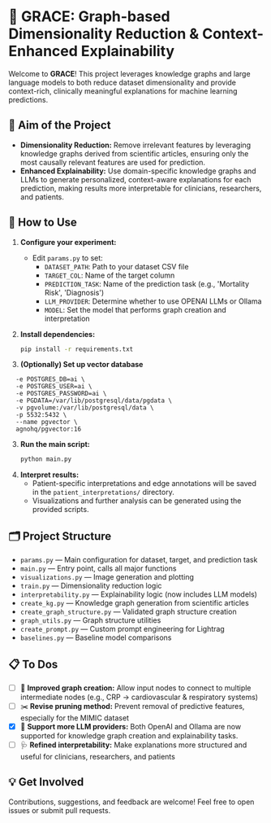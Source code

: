 # 🧠 GRACE: Graph-based Dimensionality Reduction & Context-Enhanced Explainability

Welcome to **GRACE**! This project leverages knowledge graphs and large language models to both reduce dataset dimensionality and provide context-rich, clinically meaningful explanations for machine learning predictions.

## 🎯 Aim of the Project

- **Dimensionality Reduction:** Remove irrelevant features by leveraging knowledge graphs derived from scientific articles, ensuring only the most causally relevant features are used for prediction.
- **Enhanced Explainability:** Use domain-specific knowledge graphs and LLMs to generate personalized, context-aware explanations for each prediction, making results more interpretable for clinicians, researchers, and patients.

## 🚀 How to Use

1. **Configure your experiment:**
   - Edit `params.py` to set:
     - `DATASET_PATH`: Path to your dataset CSV file
     - `TARGET_COL`: Name of the target column
     - `PREDICTION_TASK`: Name of the prediction task (e.g., 'Mortality Risk', 'Diagnosis')
     - `LLM_PROVIDER`: Determine whether to use OPENAI LLMs or Ollama
     - `MODEL`: Set the model that performs graph creation and interpretation
2. **Install dependencies:**
   ```bash
   pip install -r requirements.txt
   ```

3. **(Optionally) Set up vector database**
```docker run -d \
  -e POSTGRES_DB=ai \
  -e POSTGRES_USER=ai \
  -e POSTGRES_PASSWORD=ai \
  -e PGDATA=/var/lib/postgresql/data/pgdata \
  -v pgvolume:/var/lib/postgresql/data \
  -p 5532:5432 \
  --name pgvector \
  agnohq/pgvector:16
  ```

3. **Run the main script:**
   ```bash
   python main.py
   ```
4. **Interpret results:**
   - Patient-specific interpretations and edge annotations will be saved in the `patient_interpretations/` directory.
   - Visualizations and further analysis can be generated using the provided scripts.

## 🗂️ Project Structure

- `params.py` — Main configuration for dataset, target, and prediction task
- `main.py` — Entry point, calls all major functions
- `visualizations.py` — Image generation and plotting
- `train.py` — Dimensionality reduction logic
- `interpretability.py` — Explainability logic (now includes LLM models)
- `create_kg.py` — Knowledge graph generation from scientific articles
- `create_graph_structure.py` — Validated graph structure creation
- `graph_utils.py` — Graph structure utilities
- `create_prompt.py` — Custom prompt engineering for Lightrag
- `baselines.py` — Baseline model comparisons

## 📋 To Dos

- [ ] 🔗 **Improved graph creation:** Allow input nodes to connect to multiple intermediate nodes (e.g., CRP → cardiovascular & respiratory systems)
- [ ] ✂️ **Revise pruning method:** Prevent removal of predictive features, especially for the MIMIC dataset
- [x] 🤖 **Support more LLM providers:** Both OpenAI and Ollama are now supported for knowledge graph creation and explainability tasks.
- [ ] 🩺 **Refined interpretability:** Make explanations more structured and useful for clinicians, researchers, and patients

## 💡 Get Involved

Contributions, suggestions, and feedback are welcome! Feel free to open issues or submit pull requests.